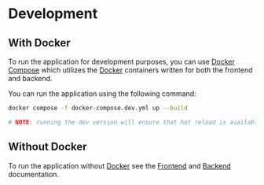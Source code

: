 # Development

## With Docker
To run the application for development purposes, you can use [Docker Compose](https://docs.docker.com/compose/) which utilizes the [Docker](https://www.docker.com/) containers written for both the frontend and backend.

You can run the application using the following command:
```bash
docker compose -f docker-compose.dev.yml up --build

# NOTE: running the dev version will ensure that hot reload is available to the user.
```

## Without Docker
To run the application without [Docker](https://www.docker.com/) see the [Frontend](./FRONTEND.md) and [Backend](./BACKEND.md) documentation.
